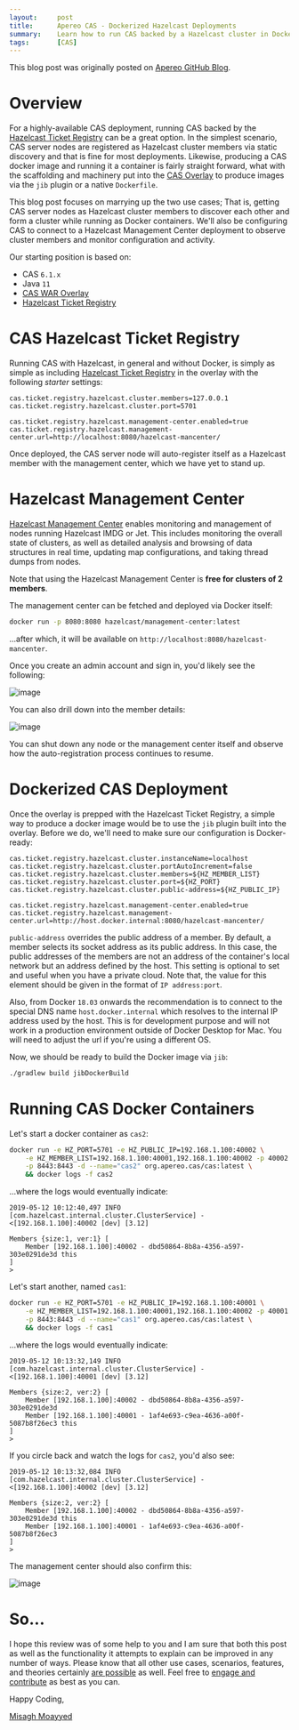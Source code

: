 ```yaml
---
layout:     post
title:      Apereo CAS - Dockerized Hazelcast Deployments
summary:    Learn how to run CAS backed by a Hazelcast cluster in Docker containers and take advantage of the Hazelcast management center to monitor and observer cluster members.
tags:       [CAS]
---
```


<div class="alert alert-success"><i class="far fa-lightbulb"></i> This blog post was originally posted on <a href="https://github.com/apereo/apereo.github.io">Apereo GitHub Blog</a>.</div>

# Overview

For a highly-available CAS deployment, running CAS backed by the [Hazelcast Ticket Registry](https://apereo.github.io/cas/6.1.x/ticketing/Hazelcast-Ticket-Registry.html) can be a great option. In the simplest scenario, CAS server nodes are registered as Hazelcast cluster members via static discovery and that is fine for most deployments. Likewise, producing a CAS docker image and running it a container is fairly straight forward, what with the scaffolding and machinery put into the [CAS Overlay](https://github.com/apereo/cas-overlay-template) to produce images via the `jib` plugin or a native `Dockerfile`.

<script async src="https://pagead2.googlesyndication.com/pagead/js/adsbygoogle.js"></script>
<ins class="adsbygoogle"
     style="display:block; text-align:center;"
     data-ad-layout="in-article"
     data-ad-format="fluid"
     data-ad-client="ca-pub-8081398210264173"
     data-ad-slot="3789603713"></ins>
<script>
     (adsbygoogle = window.adsbygoogle || []).push({});
</script>

This blog post focuses on marrying up the two use cases; That is, getting CAS server nodes as Hazelcast cluster members to discover each other and form a cluster while running as Docker containers. We'll also be configuring CAS to connect to a Hazelcast Management Center deployment to observe cluster members and monitor configuration and activity.


Our starting position is based on:

- CAS `6.1.x`
- Java `11`
- [CAS WAR Overlay](https://github.com/apereo/cas-overlay-template)
- [Hazelcast Ticket Registry](https://apereo.github.io/cas/6.1.x/ticketing/Hazelcast-Ticket-Registry.html)

# CAS Hazelcast Ticket Registry

Running CAS with Hazelcast, in general and without Docker, is simply as simple as including [Hazelcast Ticket Registry](https://apereo.github.io/cas/6.1.x/ticketing/Hazelcast-Ticket-Registry.html) in the overlay with the following *starter* settings:

```properties
cas.ticket.registry.hazelcast.cluster.members=127.0.0.1
cas.ticket.registry.hazelcast.cluster.port=5701

cas.ticket.registry.hazelcast.management-center.enabled=true
cas.ticket.registry.hazelcast.management-center.url=http://localhost:8080/hazelcast-mancenter/
```

Once deployed, the CAS server node will auto-register itself as a Hazelcast member with the management center, which we have yet to stand up.

# Hazelcast Management Center

[Hazelcast Management Center](https://hazelcast.com/product-features/management-center/) enables monitoring and management of nodes running Hazelcast IMDG or Jet. This includes monitoring the overall state of clusters, as well as detailed analysis and browsing of data structures in real time, updating map configurations, and taking thread dumps from nodes.

Note that using the Hazelcast Management Center is **free for clusters of 2 members**.

The management center can be fetched and deployed via Docker itself:

```bash
docker run -p 8080:8080 hazelcast/management-center:latest
```

...after which, it will be available on `http://localhost:8080/hazelcast-mancenter`.

Once you create an admin account and sign in, you'd likely see the following:

![image](https://user-images.githubusercontent.com/1205228/57580179-2ac65e00-745b-11e9-8f0b-a6076f71d72d.png)


You can also drill down into the member details:

![image](https://user-images.githubusercontent.com/1205228/57580186-4df10d80-745b-11e9-9b97-e48fbeb5b3fa.png)

You can shut down any node or the management center itself and observe how the auto-registration process continues to resume.

# Dockerized CAS Deployment

Once the overlay is prepped with the Hazelcast Ticket Registry, a simple way to produce a docker image would be to use the `jib` plugin built into the overlay. Before we do, we'll need to make sure our configuration is Docker-ready:


```properties
cas.ticket.registry.hazelcast.cluster.instanceName=localhost
cas.ticket.registry.hazelcast.cluster.portAutoIncrement=false
cas.ticket.registry.hazelcast.cluster.members=${HZ_MEMBER_LIST}
cas.ticket.registry.hazelcast.cluster.port=${HZ_PORT}
cas.ticket.registry.hazelcast.cluster.public-address=${HZ_PUBLIC_IP}

cas.ticket.registry.hazelcast.management-center.enabled=true
cas.ticket.registry.hazelcast.management-center.url=http://host.docker.internal:8080/hazelcast-mancenter/
```

`public-address` overrides the public address of a member. By default, a member selects its socket address as its public address. In this case, the public addresses of the members are not an address of the container's local network but an address defined by the host. This setting is optional to set and useful when you have a private cloud. Note that, the value for this element should be given in the format of `IP address:port`.

<script async src="https://pagead2.googlesyndication.com/pagead/js/adsbygoogle.js"></script>
<ins class="adsbygoogle"
     style="display:block; text-align:center;"
     data-ad-layout="in-article"
     data-ad-format="fluid"
     data-ad-client="ca-pub-8081398210264173"
     data-ad-slot="3789603713"></ins>
<script>
     (adsbygoogle = window.adsbygoogle || []).push({});
</script>

Also, from Docker `18.03` onwards the recommendation is to connect to the special DNS name `host.docker.internal` which resolves to the internal IP address used by the host. This is for development purpose and will not work in a production environment
 outside of Docker Desktop for Mac. You will need to adjust the url if you're using a different OS.

Now, we should be ready to build the Docker image via `jib`:

```bash
./gradlew build jibDockerBuild
```

# Running CAS Docker Containers

Let's start a docker container as `cas2`:

```bash
docker run -e HZ_PORT=5701 -e HZ_PUBLIC_IP=192.168.1.100:40002 \
    -e HZ_MEMBER_LIST=192.168.1.100:40001,192.168.1.100:40002 -p 40002:5701 \
    -p 8443:8443 -d --name="cas2" org.apereo.cas/cas:latest \
    && docker logs -f cas2
```

...where the logs would eventually indicate:

```
2019-05-12 10:12:40,497 INFO [com.hazelcast.internal.cluster.ClusterService] - <[192.168.1.100]:40002 [dev] [3.12] 

Members {size:1, ver:1} [
    Member [192.168.1.100]:40002 - dbd50864-8b8a-4356-a597-303e0291de3d this
]
>
```

Let's start another, named `cas1`:

```bash
docker run -e HZ_PORT=5701 -e HZ_PUBLIC_IP=192.168.1.100:40001 \
    -e HZ_MEMBER_LIST=192.168.1.100:40001,192.168.1.100:40002 -p 40001:5701 \
    -p 8443:8443 -d --name="cas1" org.apereo.cas/cas:latest \
    && docker logs -f cas1
```

...where the logs would eventually indicate:

```
2019-05-12 10:13:32,149 INFO [com.hazelcast.internal.cluster.ClusterService] - <[192.168.1.100]:40001 [dev] [3.12] 

Members {size:2, ver:2} [
    Member [192.168.1.100]:40002 - dbd50864-8b8a-4356-a597-303e0291de3d
    Member [192.168.1.100]:40001 - 1af4e693-c9ea-4636-a00f-5087b8f26ec3 this
]
>
```

If you circle back and watch the logs for `cas2`, you'd also see:

```
2019-05-12 10:13:32,084 INFO [com.hazelcast.internal.cluster.ClusterService] - <[192.168.1.100]:40002 [dev] [3.12] 

Members {size:2, ver:2} [
    Member [192.168.1.100]:40002 - dbd50864-8b8a-4356-a597-303e0291de3d this
    Member [192.168.1.100]:40001 - 1af4e693-c9ea-4636-a00f-5087b8f26ec3
]
>
```

The management center should also confirm this:

![image](https://user-images.githubusercontent.com/1205228/57584777-12266a00-7494-11e9-8d7c-50d5babf09f4.png)


# So...

I hope this review was of some help to you and I am sure that both this post as well as the functionality it attempts to explain can be improved in any number of ways. Please know that all other use cases, scenarios, features, and theories certainly [are possible](https://apereo.github.io/2017/02/18/onthe-theoryof-possibility/) as well. Feel free to [engage and contribute](https://apereo.github.io/cas/developer/Contributor-Guidelines.html) as best as you can.

Happy Coding,

[Misagh Moayyed](https://fawnoos.com)
